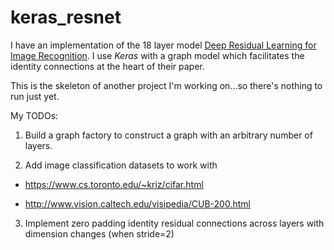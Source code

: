 # keras_resnet

I have an implementation of the 18 layer model
[Deep Residual Learning for Image Recognition](http://arxiv.org/abs/1512.03385). I use *Keras* with a
graph model which facilitates the identity connections at the heart of
their paper.

This is the skeleton of another project I'm working on...so there's
nothing to run just yet.  

My TODOs:

1. Build a graph factory to construct a graph with an arbitrary number
of layers.  

2. Add image classification datasets to work with

  - https://www.cs.toronto.edu/~kriz/cifar.html

  - http://www.vision.caltech.edu/visipedia/CUB-200.html

3. Implement zero padding identity residual connections across layers with dimension changes (when stride=2)
